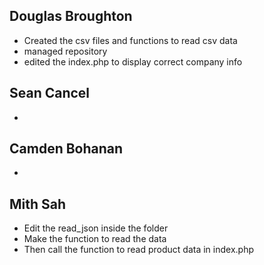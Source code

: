 ## Douglas Broughton
- Created the csv files and functions to read csv data
- managed repository
- edited the index.php to display correct company info

## Sean Cancel
- 

## Camden Bohanan
- 

## Mith Sah
- Edit the read_json inside the folder
- Make the function to read the data
- Then call the function to read product data in index.php
